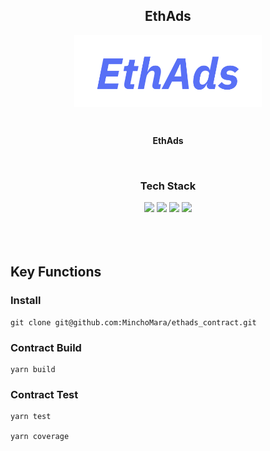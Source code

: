 <div align="center">
  <h2> EthAds </h2>
  <img width="300px" src="docs/logo.png" align="center">
  <p><br/></p>
  <strong>EthAds</strong>
  <p></p>
</div>

<br/>

<div align="center">
    <h3>Tech Stack</h3>
    <img src="https://img.shields.io/badge/Solidity-%23363636.svg?style=for-the-badge&logo=solidity&logoColor=white"/>
    <img src="https://img.shields.io/badge/typescript-%23007ACC.svg?style=for-the-badge&logo=typescript&logoColor=white"/>
    <img src="https://img.shields.io/badge/eslint-3A33D1?style=for-the-badge&logo=eslint&logoColor=white">
    <img src="https://img.shields.io/badge/prettier-1A2C34?style=for-the-badge&logo=prettier&logoColor=F7BA3E"/>
</div>

<br/>
<br/>
<br/>

## Key Functions

### Install

```
git clone git@github.com:MinchoMara/ethads_contract.git
```

### Contract Build

```
yarn build
```

### Contract Test

```
yarn test

yarn coverage
```
